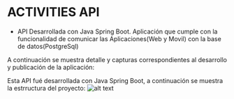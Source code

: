 # ACTIVITIES API
 - API Desarrollada con Java Spring Boot. Aplicación que cumple con la funcionalidad de comunicar las Aplicaciones(Web y Movil) con la base de datos(PostgreSql)

A continuación se muestra detalle y capturas correspondientes al desarrollo y publicación de la aplicación:

Esta API fué desarrollada con Java Spring Boot, a continuación se muestra la estrructura del proyecto:
![alt text](https://github.com/CarlosSebastianCarvajal/activities-api/blob/main/capturas/Estructura1.PNG)
